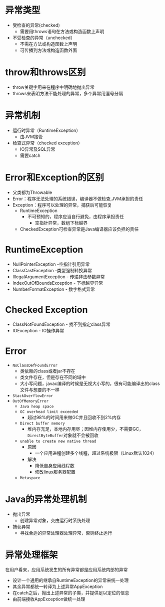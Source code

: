 # 异常类型

* 受检查的异常(checked)
  * 需要用throws语句在方法或构造函数上声明
* 不受检查的异常（unchecked）
  * 不需在方法或构造函数上声明
  * 可传播到方法或构造函数外面

# throw和throws区别

* throw关键字用来在程序中明确地抛出异常
* throws来表明方法不能处理的异常，多个异常用逗号分隔

# 异常机制

* 运行时异常（RuntimeException）
  * 由JVM接管
* 检查式异常（checked exception）
  * IO异常及SQL异常
  * 需要catch

# Error和Exception的区别

* 父类都为Throwable
* Error：程序无法处理的系统错误，编译器不做检查,JVM承担的责任
* Exception：程序可以处理的异常，捕获后可能恢复
  * RuntimeException
    * 不可预知的，程序应当自行避免，由程序承担责任
      * 空指针异常，数组下标越界
  * CheckedException可检查异常是Java编译器应该负担的责任

# RuntimeException

* NullPointerException -空指针引用异常
* ClassCastException -类型强制转换异常
* IllegalArgumentException - 传递非法参数异常
* IndexOutOfBoundsException - 下标越界异常
* NumberFormatException - 数字格式异常 

# Checked Exception

* ClassNotFoundException - 找不到指定class异常
* IOException - IO操作异常

# Error

* `NoClassDefFoundError`
  * 类依赖的class或者jar不存在
  * 类文件存在，但是存在不同的域中
  * 大小写问题，javac编译的时候是无视大小写的，很有可能编译出的class文件与想要的不一样
* `StackOverflowError` 
* `OutOfMemoryError` 
  * `Java heap space`
  * `GC overhead limit exceeded`
    * 超过98%的时间用来做GC并且回收不到2%内存
  * `Direct buffer memory`
    * 堆内存充足，本地内存用尽；因堆内存使用少，不需要GC，`DirectByteBuffer`对象就不会被回收
  * `unable to create new native thread`
    * 原因
      * 一个应用进程创建多个线程，超过系统极限（Linux默认1024）
    * 解决
      * 降低自身应用线程数
      * 修改linux服务器配置
  * `Metaspace`

# Java的异常处理机制

* 抛出异常
  * 创建异常对象，交由运行时系统处理
* 捕获异常
  * 寻找合适的异常处理器处理异常，否则终止运行

# 异常处理框架

在用户看来，应用系统发生的所有异常都是应用系统内部的异常

* 设计一个通用的继承自RuntimeException的异常来统一处理
* 其余异常都统一转译为上述异常AppException
* 在catch之后，抛出上述异常的子类，并提供足以定位的信息
* 由前端接收AppException做统一处理

